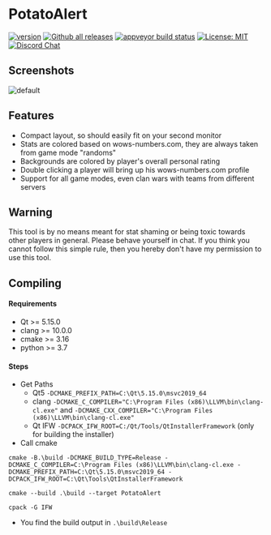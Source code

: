# PotatoAlert


[![version](https://img.shields.io/github/v/release/razaqq/PotatoAlert.svg?style=flat-square)](https://github.com/razaqq/PotatoAlert/releases) 
[![Github all releases](https://img.shields.io/github/downloads/razaqq/PotatoAlert/total.svg?style=flat-square)](https://github.com/razaqq/PotatoAlert/releases)
[![appveyor build status](https://img.shields.io/appveyor/build/razaqq/PotatoAlert2?style=flat-square&logo=appveyor)](https://ci.appveyor.com/project/razaqq/PotatoAlert2)
[![License: MIT](https://img.shields.io/badge/License-MIT-yellow.svg?style=flat-square)](https://opensource.org/licenses/MIT)
[![Discord Chat](https://img.shields.io/discord/711953820745203815.svg?&logo=discord&logoColor=ffffff&style=flat-square)](https://discord.gg/Ut8t8PA)

## Screenshots

![default](https://i.imgur.com/ra4l1Kd.png)

## Features
- Compact layout, so should easily fit on your second monitor
- Stats are colored based on wows-numbers.com, they are always taken from game mode "randoms"
- Backgrounds are colored by player's overall personal rating
- Double clicking a player will bring up his wows-numbers.com profile
- Support for all game modes, even clan wars with teams from different servers

## Warning
This tool is by no means meant for stat shaming or being toxic towards other players in general.
Please behave yourself in chat.
If you think you cannot follow this simple rule, then you hereby don't have my permission to use this tool.

## Compiling
#### Requirements
- Qt >= 5.15.0
- clang >= 10.0.0
- cmake >= 3.16
- python >= 3.7

#### Steps
- Get Paths
    - Qt5 `-DCMAKE_PREFIX_PATH=C:\Qt\5.15.0\msvc2019_64`
    - clang `-DCMAKE_C_COMPILER="C:\Program Files (x86)\LLVM\bin\clang-cl.exe"` and `-DCMAKE_CXX_COMPILER="C:\Program Files (x86)\LLVM\bin\clang-cl.exe"`
    - Qt IFW `-DCPACK_IFW_ROOT=C:/Qt/Tools/QtInstallerFramework` (only for building the installer)
- Call cmake
```console
cmake -B.\build -DCMAKE_BUILD_TYPE=Release -DCMAKE_C_COMPILER=C:\Program Files (x86)\LLVM\bin\clang-cl.exe -DCMAKE_PREFIX_PATH=C:\Qt\5.15.0\msvc2019_64 -DCPACK_IFW_ROOT=C:\Qt\Tools\QtInstallerFramework

cmake --build .\build --target PotatoAlert

cpack -G IFW
```
- You find the build output in `.\build\Release`